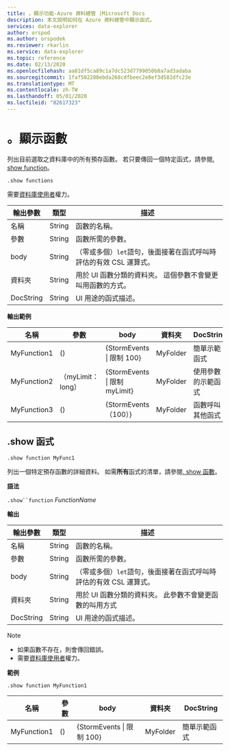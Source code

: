 ```yaml
---
title: 。顯示功能-Azure 資料總管 |Microsoft Docs
description: 本文說明如何在 Azure 資料總管中顯示函式。
services: data-explorer
author: orspod
ms.author: orspodek
ms.reviewer: rkarlin
ms.service: data-explorer
ms.topic: reference
ms.date: 02/13/2020
ms.openlocfilehash: aa81df5ca89c1a7dc523d7799050b8a7ad3adaba
ms.sourcegitcommit: 1faf502280ebda268cdfbeec2e8ef3d582dfc23e
ms.translationtype: MT
ms.contentlocale: zh-TW
ms.lasthandoff: 05/01/2020
ms.locfileid: "82617323"
---
```

# <a name="show-functions"></a>。顯示函數

列出目前選取之資料庫中的所有預存函數。
若只要傳回一個特定函式，請參閱[. show function](#show-function)。

```kusto
.show functions
```

需要[資料庫使用者](../management/access-control/role-based-authorization.md)權力。
 
|輸出參數 |類型 |描述
|---|---|--- 
|名稱  |String |函數的名稱。 
|參數  |String |函數所需的參數。
|body  |String |（零或多個）`let`語句，後面接著在函式呼叫時評估的有效 CSL 運算式。
|資料夾|String|用於 UI 函數分類的資料夾。 這個參數不會變更叫用函數的方式。
|DocString|String|UI 用途的函式描述。
 
**輸出範例** 

|名稱 |參數|body|資料夾|DocString
|---|---|---|---|---
|MyFunction1 |() | {StormEvents &#124; 限制 100}|MyFolder|簡單示範函式|
|MyFunction2 |（myLimit： long）| {StormEvents &#124; 限制 myLimit}|MyFolder|使用參數的示範函式|
|MyFunction3 |() | {StormEvents （100）}|MyFolder|函數呼叫其他函式||

## <a name="show-function"></a>.show 函式

```kusto
.show function MyFunc1
```

列出一個特定預存函數的詳細資料。 如需**所有**函式的清單，請參閱[. show 函數](#show-functions)。

**語法**

`.show``function` *FunctionName*

**輸出**

|輸出參數 |類型 |描述
|---|---|--- 
|名稱  |String |函數的名稱。 
|參數  |String |函數所需的參數。
|body  |String |（零或多個）`let`語句，後面接著在函式呼叫時評估的有效 CSL 運算式。
|資料夾|String|用於 UI 函數分類的資料夾。 此參數不會變更函數的叫用方式
|DocString|String|UI 用途的函式描述。
 
> [!NOTE] 
> * 如果函數不存在，則會傳回錯誤。
> * 需要[資料庫使用者](../management/access-control/role-based-authorization.md)權力。
 
**範例** 

```kusto
.show function MyFunction1 
```
    
|名稱 |參數 |body|資料夾|DocString
|---|---|---|---|---
|MyFunction1 |() | {StormEvents &#124; 限制 100}|MyFolder|簡單示範函式
